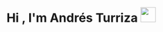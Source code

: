 <h1 align="center"><b>Hi , I'm Andrés Turriza </b><img src="https://media.giphy.com/media/hvRJCLFzcasrR4ia7z/giphy.gif" width="35"></h1>
